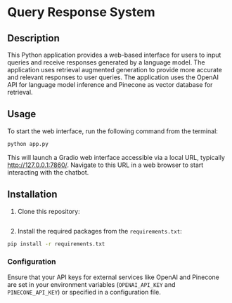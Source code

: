 # Query Response System
## Description
This Python application provides a web-based interface for users to input queries and receive responses generated by a language model. The application uses retrieval augmented generation to provide more accurate and relevant responses to user queries. The application uses the OpenAI API for language model inference and Pinecone as vector database for retrieval. 

## Usage
To start the web interface, run the following command from the terminal:
```bash
python app.py
```
This will launch a Gradio web interface accessible via a local URL, typically http://127.0.0.1:7860/. Navigate to this URL in a web browser to start interacting with the chatbot.

## Installation
1. Clone this repository: 
```bash

```
2. Install the required packages from the `requirements.txt`:
```bash
pip install -r requirements.txt
```

### Configuration
Ensure that your API keys for external services like OpenAI and Pinecone are set in your environment variables (`OPENAI_API_KEY` and `PINECONE_API_KEY`) or specified in a configuration file.



